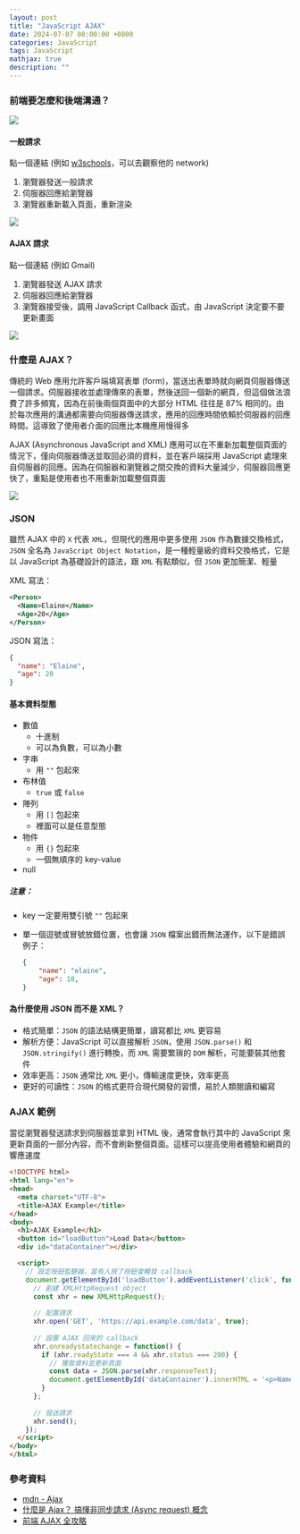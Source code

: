 ```yaml
---
layout: post
title: "JavaScript AJAX"
date: 2024-07-07 00:00:00 +0800
categories: JavaScript
tags: JavaScript
mathjax: true
description: ""
---
```


### 前端要怎麼和後端溝通？

![](https://i.imgur.com/LPdcU36.png)

#### 一般請求

點一個連結 (例如 [w3schools](https://www.w3schools.com/)，可以去觀察他的 network)
1. 瀏覽器發送一般請求
2. 伺服器回應給瀏覽器
3. 瀏覽器重新載入頁面，重新渲染

![](https://i.imgur.com/xaVxfV0.png)

#### AJAX 請求

點一個連結 (例如 Gmail)
1. 瀏覽器發送 AJAX 請求
2. 伺服器回應給瀏覽器
3. 瀏覽器接受後，調用 JavaScript Callback 函式，由 JavaScript 決定要不要更新畫面

![](https://i.imgur.com/GF7HWQb.png)

### 什麼是 AJAX？

傳統的 Web 應用允許客戶端填寫表單 (form)，當送出表單時就向網頁伺服器傳送一個請求。伺服器接收並處理傳來的表單，然後送回一個新的網頁，但這個做法浪費了許多頻寬，因為在前後兩個頁面中的大部分 HTML 往往是 87% 相同的。由於每次應用的溝通都需要向伺服器傳送請求，應用的回應時間依賴於伺服器的回應時間。這導致了使用者介面的回應比本機應用慢得多

AJAX (Asynchronous JavaScript and XML) 應用可以在不重新加載整個頁面的情況下，僅向伺服器傳送並取回必須的資料，並在客戶端採用 JavaScript 處理來自伺服器的回應。因為在伺服器和瀏覽器之間交換的資料大量減少，伺服器回應更快了，重點是使用者也不用重新加載整個頁面

![](https://i.imgur.com/2Dis8P7.png)

### JSON

雖然 AJAX 中的 `X` 代表 `XML`，但現代的應用中更多使用 `JSON` 作為數據交換格式，`JSON` 全名為 `JavaScript Object Notation`，是一種輕量級的資料交換格式，它是以 JavaScript 為基礎設計的語法，跟 `XML` 有點類似，但 `JSON` 更加簡潔、輕量

XML 寫法：
```xml
<Person>
  <Name>Elaine</Name>
  <Age>20</Age>
</Person>
```

JSON 寫法：
```json
{
  "name": "Elaine",
  "age": 20
}
```

#### 基本資料型態

- 數值
  - 十進制
  - 可以為負數，可以為小數
- 字串
  - 用 `""` 包起來
- 布林值
  - `true` 或 `false`
- 陣列
  - 用 `[]` 包起來
  - 裡面可以是任意型態
- 物件
  - 用 `{}` 包起來
  - 一個無順序的 key-value
- null

##### 注意：

- key 一定要用雙引號 `""` 包起來
- 單一個逗號或冒號放錯位置，也會讓 `JSON` 檔案出錯而無法運作，以下是錯誤例子：

  ```json
  {
      "name": "elaine",
      "age": 18,
  }
  ```

#### 為什麼使用 JSON 而不是 XML？

- 格式簡單：`JSON` 的語法結構更簡單，讀寫都比 `XML` 更容易
- 解析方便：JavaScript 可以直接解析 `JSON`，使用 `JSON.parse()` 和 `JSON.stringify()` 進行轉換，而 `XML` 需要繁瑣的 `DOM` 解析，可能要裝其他套件
- 效率更高：`JSON` 通常比 `XML` 更小，傳輸速度更快，效率更高
- 更好的可讀性：`JSON` 的格式更符合現代開發的習慣，易於人類閱讀和編寫

### AJAX 範例

當從瀏覽器發送請求到伺服器並拿到 HTML 後，通常會執行其中的 JavaScript 來更新頁面的一部分內容，而不會刷新整個頁面。這樣可以提高使用者體驗和網頁的響應速度

```html
<!DOCTYPE html>
<html lang="en">
<head>
  <meta charset="UTF-8">
  <title>AJAX Example</title>
</head>
<body>
  <h1>AJAX Example</h1>
  <button id="loadButton">Load Data</button>
  <div id="dataContainer"></div>

  <script>
    // 設定按鈕監聽器，當有人按了按鈕會觸發 callback
    document.getElementById('loadButton').addEventListener('click', function() {
      // 創建 XMLHttpRequest object
      const xhr = new XMLHttpRequest();
      
      // 配置請求
      xhr.open('GET', 'https://api.example.com/data', true);
      
      // 設置 AJAX 回來的 callback
      xhr.onreadystatechange = function() {
        if (xhr.readyState === 4 && xhr.status === 200) {
          // 獲取資料並更新頁面
          const data = JSON.parse(xhr.responseText);
          document.getElementById('dataContainer').innerHTML = '<p>Name: ' + data.name + '</p><p>Age: ' + data.age + '</p>';
        }
      };
      
      // 發送請求
      xhr.send();
    });
  </script>
</body>
</html>
```

### 參考資料

- [mdn - Ajax](https://developer.mozilla.org/zh-TW/docs/Learn/JavaScript/Client-side_web_APIs/Fetching_data)
- [什麼是 Ajax？ 搞懂非同步請求 (Async request) 概念](https://tw.alphacamp.co/blog/ajax-asynchronous-request)
- [前端 AJAX 全攻略](https://linyencheng.github.io/2022/09/22/relationships-between-frontend-and-backend/js-http-client-with-ajax/)
